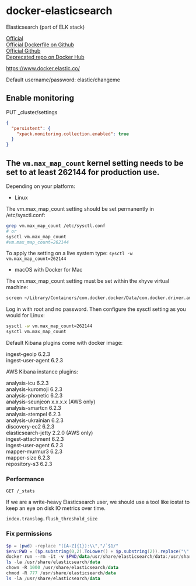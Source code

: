 # docker-elasticsearch

Elasticsearch (part of ELK stack)


[Official](https://www.elastic.co/guide/en/elasticsearch/reference/current/docker.html)  
[Official Dockerfile on Github](https://github.com/elastic/elasticsearch/blob/master/distribution/docker/src/docker/Dockerfile)  
[Official Github](https://github.com/elastic/elasticsearch)  
[Deprecated repo on Docker Hub](https://hub.docker.com/_/elasticsearch/)  


https://www.docker.elastic.co/


Default username/password: elastic/changeme


## Enable monitoring

PUT _cluster/settings
```json
{
  "persistent": {
    "xpack.monitoring.collection.enabled": true
  }
}
```


## The `vm.max_map_count` kernel setting needs to be set to at least 262144 for production use.

Depending on your platform:

- Linux

The vm.max_map_count setting should be set permanently in /etc/sysctl.conf:

```bash
grep vm.max_map_count /etc/sysctl.conf
# or
sysctl vm.max_map_count
#vm.max_map_count=262144
```

To apply the setting on a live system type: `sysctl -w vm.max_map_count=262144`

- macOS with Docker for Mac

The vm.max_map_count setting must be set within the xhyve virtual machine:

```bash
screen ~/Library/Containers/com.docker.docker/Data/com.docker.driver.amd64-linux/tty
```

Log in with root and no password. Then configure the sysctl setting as you would for Linux:

```bash
sysctl -w vm.max_map_count=262144
sysctl vm.max_map_count
```


Default Kibana plugins come with docker image:  

ingest-geoip        6.2.3  
ingest-user-agent   6.2.3  

AWS Kibana instance plugins:  

analysis-icu        6.2.3  
analysis-kuromoji   6.2.3  
analysis-phonetic   6.2.3  
analysis-seunjeon   x.x.x.x  (AWS only)  
analysis-smartcn    6.2.3  
analysis-stempel    6.2.3  
analysis-ukrainian  6.2.3  
discovery-ec2       6.2.3  
elasticsearch-jetty 2.2.0    (AWS only)  
ingest-attachment   6.2.3  
ingest-user-agent   6.2.3  
mapper-murmur3      6.2.3  
mapper-size         6.2.3  
repository-s3       6.2.3  


### Performance

`GET /_stats`

If we are a write-heavy Elasticsearch user, 
we should use a tool like iostat to keep an eye on disk IO metrics over time.

`index.translog.flush_threshold_size`

### Fix permissions
```powershell
$p = (pwd) -replace "([A-Z]{1}):\\","/`$1/"
$env:PWD = ($p.substring(0,2).ToLower() + $p.substring(2)).replace("\", "/")
docker run --rm -it -v $PWD/data/usr/share/elasticsearch/data:/usr/share/elasticsearch/data docker.elastic.co/elasticsearch/elasticsearch:7.6.0 /bin/bash
ls -la /usr/share/elasticsearch/data
chown -R 1000 /usr/share/elasticsearch/data
chmod -R 777 /usr/share/elasticsearch/data
ls -la /usr/share/elasticsearch/data
```
